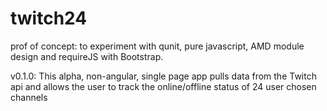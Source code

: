 # twitch24

prof of concept: to experiment with qunit, pure javascript, AMD module design and requireJS with Bootstrap.

v0.1.0: This alpha, non-angular, single page app pulls data from the Twitch api and allows the user to track the online/offline status of 24 user chosen channels
